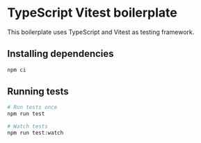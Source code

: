 # TypeScript Vitest boilerplate

This boilerplate uses TypeScript and Vitest as testing framework.

## Installing dependencies

```bash
npm ci
```
## Running tests

```bash
# Run tests once
npm run test

# Watch tests 
npm run test:watch
```
